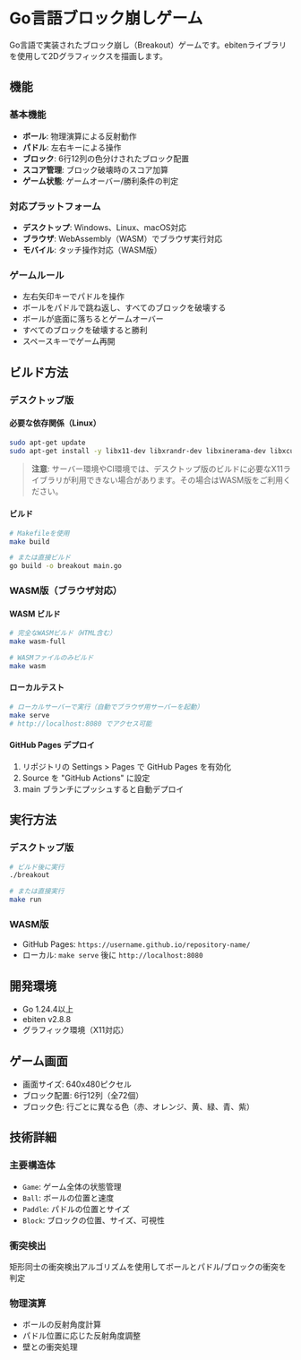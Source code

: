 # Go言語ブロック崩しゲーム

Go言語で実装されたブロック崩し（Breakout）ゲームです。ebitenライブラリを使用して2Dグラフィックスを描画します。

## 機能

### 基本機能
- **ボール**: 物理演算による反射動作
- **パドル**: 左右キーによる操作
- **ブロック**: 6行12列の色分けされたブロック配置
- **スコア管理**: ブロック破壊時のスコア加算
- **ゲーム状態**: ゲームオーバー/勝利条件の判定

### 対応プラットフォーム
- **デスクトップ**: Windows、Linux、macOS対応
- **ブラウザ**: WebAssembly（WASM）でブラウザ実行対応
- **モバイル**: タッチ操作対応（WASM版）

### ゲームルール
- 左右矢印キーでパドルを操作
- ボールをパドルで跳ね返し、すべてのブロックを破壊する
- ボールが底面に落ちるとゲームオーバー
- すべてのブロックを破壊すると勝利
- スペースキーでゲーム再開

## ビルド方法

### デスクトップ版

#### 必要な依存関係（Linux）
```bash
sudo apt-get update
sudo apt-get install -y libx11-dev libxrandr-dev libxinerama-dev libxcursor-dev libxi-dev libgl1-mesa-dev libxxf86vm-dev
```

> **注意**: サーバー環境やCI環境では、デスクトップ版のビルドに必要なX11ライブラリが利用できない場合があります。その場合はWASM版をご利用ください。

#### ビルド
```bash
# Makefileを使用
make build

# または直接ビルド
go build -o breakout main.go
```

### WASM版（ブラウザ対応）

#### WASM ビルド
```bash
# 完全なWASMビルド（HTML含む）
make wasm-full

# WASMファイルのみビルド
make wasm
```

#### ローカルテスト
```bash
# ローカルサーバーで実行（自動でブラウザ用サーバーを起動）
make serve
# http://localhost:8080 でアクセス可能
```

#### GitHub Pages デプロイ
1. リポジトリの Settings > Pages で GitHub Pages を有効化
2. Source を "GitHub Actions" に設定
3. main ブランチにプッシュすると自動デプロイ

## 実行方法

### デスクトップ版
```bash
# ビルド後に実行
./breakout

# または直接実行
make run
```

### WASM版
- GitHub Pages: `https://username.github.io/repository-name/`
- ローカル: `make serve` 後に `http://localhost:8080`

## 開発環境

- Go 1.24.4以上
- ebiten v2.8.8
- グラフィック環境（X11対応）

## ゲーム画面

- 画面サイズ: 640x480ピクセル
- ブロック配置: 6行12列（全72個）
- ブロック色: 行ごとに異なる色（赤、オレンジ、黄、緑、青、紫）

## 技術詳細

### 主要構造体
- `Game`: ゲーム全体の状態管理
- `Ball`: ボールの位置と速度
- `Paddle`: パドルの位置とサイズ
- `Block`: ブロックの位置、サイズ、可視性

### 衝突検出
矩形同士の衝突検出アルゴリズムを使用してボールとパドル/ブロックの衝突を判定

### 物理演算
- ボールの反射角度計算
- パドル位置に応じた反射角度調整
- 壁との衝突処理
